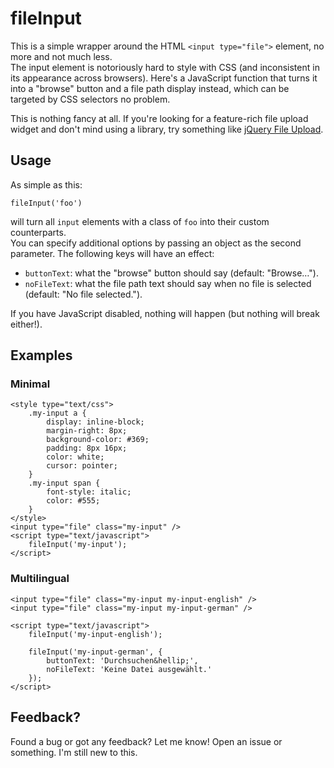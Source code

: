 # fileInput

This is a simple wrapper around the HTML `<input type="file">` element, no more and not much less.  
The input element is notoriously hard to style with CSS (and inconsistent in its appearance across browsers).
Here's a JavaScript function that turns it into a "browse" button and a file path display instead, which can be targeted
by CSS selectors no problem.

This is nothing fancy at all. If you're looking for a feature-rich file upload widget and don't mind using a library,
try something like [jQuery File Upload](https://github.com/blueimp/jQuery-File-Upload).

## Usage

As simple as this:  

    fileInput('foo')
will turn all `input` elements with a class of `foo` into their custom counterparts.  
You can specify additional options by passing an object as the second parameter. The following keys will have an effect:
* `buttonText`: what the "browse" button should say (default: "Browse&hellip;").
* `noFileText`: what the file path text should say when no file is selected (default: "No file selected.").

If you have JavaScript disabled, nothing will happen (but nothing will break either!).

## Examples

### Minimal

	<style type="text/css">
		.my-input a {
			display: inline-block;
			margin-right: 8px;
			background-color: #369;
			padding: 8px 16px;
			color: white;
			cursor: pointer;
		}
		.my-input span {
			font-style: italic;
			color: #555;
		}
	</style>
	<input type="file" class="my-input" />
	<script type="text/javascript">
		fileInput('my-input');
	</script>
	
### Multilingual

	<input type="file" class="my-input my-input-english" />
	<input type="file" class="my-input my-input-german" />
	
	<script type="text/javascript">
		fileInput('my-input-english');

		fileInput('my-input-german', {
			buttonText: 'Durchsuchen&hellip;',
			noFileText: 'Keine Datei ausgewählt.'
		});
	</script>
	
## Feedback?

Found a bug or got any feedback? Let me know! Open an issue or something. I'm still new to this.